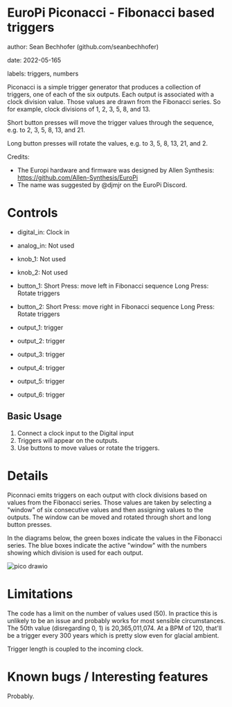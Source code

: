 # EuroPi Piconacci - Fibonacci based triggers

author: Sean Bechhofer (github.com/seanbechhofer)

date: 2022-05-165

labels: triggers, numbers

Piconacci is a simple trigger generator that produces a collection of triggers, one of each of the six outputs. Each output is associated with a clock division value. Those values are drawn from the Fibonacci series. So for example, clock divisions of 1, 2, 3, 5, 8, and 13.

Short button presses will move the trigger values through the sequence, e.g. to 2, 3, 5, 8, 13, and 21.

Long button presses will rotate the values, e.g. to 3, 5, 8, 13, 21, and 2.

Credits:
- The Europi hardware and firmware was designed by Allen Synthesis:
https://github.com/Allen-Synthesis/EuroPi
- The name was suggested by @djmjr on the EuroPi Discord.

# Controls

- digital_in: Clock in
- analog_in: Not used
- knob_1: Not used
- knob_2: Not used

- button_1: Short Press: move left in Fibonacci sequence
  Long Press: Rotate triggers
- button_2: Short Press: move right in Fibonacci sequence
  Long Press: Rotate triggers

- output_1: trigger
- output_2: trigger
- output_3: trigger
- output_4: trigger
- output_5: trigger
- output_6: trigger

## Basic Usage
1. Connect a clock input to the Digital input
2. Triggers will appear on the outputs.
3. Use buttons to move values or rotate the triggers.

# Details

Piconnaci emits triggers on each output with clock divisions based on
values from the Fibonacci series. Those values are taken by selecting
a "window" of six consecutive values and then assigning values to the
outputs. The window can be moved and rotated through short and long
button presses.

In the diagrams below, the green boxes indicate the values in the
Fibonacci series. The blue boxes indicate the active "window" with the
numbers showing which division is used for each output.

![pico drawio](https://user-images.githubusercontent.com/1035997/168587520-de2286af-1ae4-45be-a0f4-0aeb8128c4a9.png)

# Limitations

The code has a limit on the number of values used (50). In practice this is unlikely to be an issue and probably works for most sensible circumstances. The 50th value (disregarding 0, 1) is 20,365,011,074. At a BPM of 120, that'll be a trigger every 300 years which is pretty slow even for glacial ambient.

Trigger length is coupled to the incoming clock.

# Known bugs / Interesting features

Probably.
